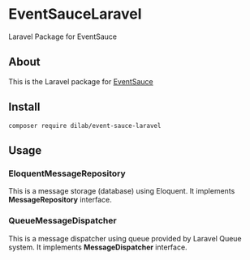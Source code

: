 # EventSauceLaravel
Laravel Package for EventSauce

## About
This is the Laravel package for [EventSauce](https://github.com/eventsaucephp/eventsauce)

## Install
```composer require dilab/event-sauce-laravel```

## Usage

### EloquentMessageRepository
This is a message storage (database) using Eloquent. 
It implements **MessageRepository** interface.

### QueueMessageDispatcher
This is a message dispatcher using queue provided by Laravel Queue system. 
It implements **MessageDispatcher** interface.